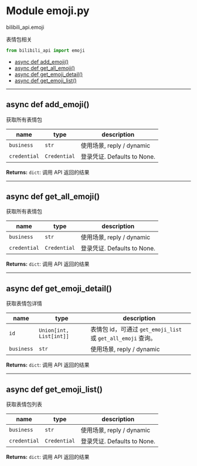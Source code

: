 # Module emoji.py


bilibili_api.emoji

表情包相关


``` python
from bilibili_api import emoji
```

- [async def add\_emoji()](#async-def-add\_emoji)
- [async def get\_all\_emoji()](#async-def-get\_all\_emoji)
- [async def get\_emoji\_detail()](#async-def-get\_emoji\_detail)
- [async def get\_emoji\_list()](#async-def-get\_emoji\_list)

---

## async def add_emoji()

获取所有表情包


| name | type | description |
| - | - | - |
| `business` | `str` | 使用场景, reply / dynamic |
| `credential` | `Credential` | 登录凭证. Defaults to None. |

**Returns:** `dict`:  调用 API 返回的结果




---

## async def get_all_emoji()

获取所有表情包


| name | type | description |
| - | - | - |
| `business` | `str` | 使用场景, reply / dynamic |
| `credential` | `Credential` | 登录凭证. Defaults to None. |

**Returns:** `dict`:  调用 API 返回的结果




---

## async def get_emoji_detail()

获取表情包详情


| name | type | description |
| - | - | - |
| `id` | `Union[int, List[int]]` | 表情包 id，可通过 `get_emoji_list` 或 `get_all_emoji` 查询。 |
| `business` | `str` | 使用场景, reply / dynamic |

**Returns:** `dict`:  调用 API 返回的结果




---

## async def get_emoji_list()

获取表情包列表


| name | type | description |
| - | - | - |
| `business` | `str` | 使用场景, reply / dynamic |
| `credential` | `Credential` | 登录凭证. Defaults to None. |

**Returns:** `dict`:  调用 API 返回的结果




